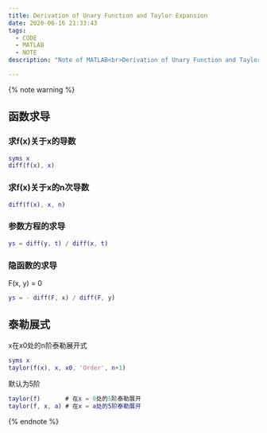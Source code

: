 ```yaml
---
title: Derivation of Unary Function and Taylor Expansion
date: 2020-06-16 21:33:43
tags:
  - CODE
  - MATLAB
  - NOTE
description: "Note of MATLAB<br>Derivation of Unary Function and Taylor Expansion"

---
```


{% note warning %}

## 函数求导

### 求f(x)关于x的导数

```matlab
syms x
diff(f(x), x)
```

### 求f(x)关于x的n次导数

```matlab
diff(f(x), x, n)
```

### 参数方程的求导

```matlab
ys = diff(y, t) / diff(x, t)
```

### 隐函数的求导

F(x, y) = 0

```matlab
ys = - diff(F, x) / diff(F, y)
```

## 泰勒展式

x在x0处的n阶泰勒展开式

```matlab
syms x
taylor(f(x), x, x0, 'Order', n+1)
```

默认为5阶

```matlab
taylor(f)		# 在x = 0处的5阶泰勒展开
taylor(f, x, a)	# 在x = a处的5阶泰勒展开
```

{% endnote %}
